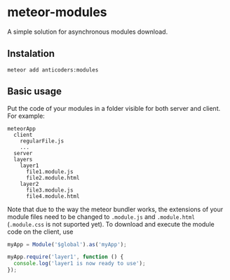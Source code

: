 # meteor-modules

A simple solution for asynchronous modules download.

## Instalation

```
meteor add anticoders:modules
```

## Basic usage

Put the code of your modules in a folder visible for both server and client. For example:

```
meteorApp
  client
    regularFile.js
    ...
  server
  layers
    layer1
      file1.module.js
      file2.module.html
    layer2
      file3.module.js
      file4.module.html
```

Note that due to the way the meteor bundler works, the extensions of your module files need to be changed to `.module.js` and `.module.html` (`.module.css` is not suported yet). To download and execute the module code on the client, use

```javascript
myApp = Module('$global').as('myApp');

myApp.require('layer1', function () {
  console.log('layer1 is now ready to use');
});
```
